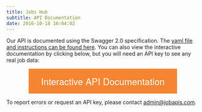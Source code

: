 ```yaml
---
title: Jobs Hub
subtitle: API Documentation
date: 2016-10-18 16:04:02
---
```


Our API is documented using the Swagger 2.0 specification. The [yaml file and instructions can be found here](https://gist.github.com/karllhughes/b5f7b4c398156319a2bc02befee3f77d). You can also view the interactive documentation by clicking below, but you will need an API key to see any real job data:

<div style="text-align:center;">
<a style="
    background-color: #F58532;
    border: none;
    color: white;
    padding: 15px 32px;
    text-decoration: none;
    display: inline-block;
    font-family: 'Raleway', 'Helvetica Neue', Helvetica, Arial, sans-serif;
    font-size: 24px;" href="http://petstore.swagger.io/?url=https://gist.githubusercontent.com/karllhughes/b5f7b4c398156319a2bc02befee3f77d/raw/e348bb84b623f1212066631db9ecd0b422ba7191/jobs-hub.yml">Interactive API Documentation</a>
</button>
</div>

To report errors or request an API key, please contact [admin@jobapis.com](mailto:admin@jobapis.com).
